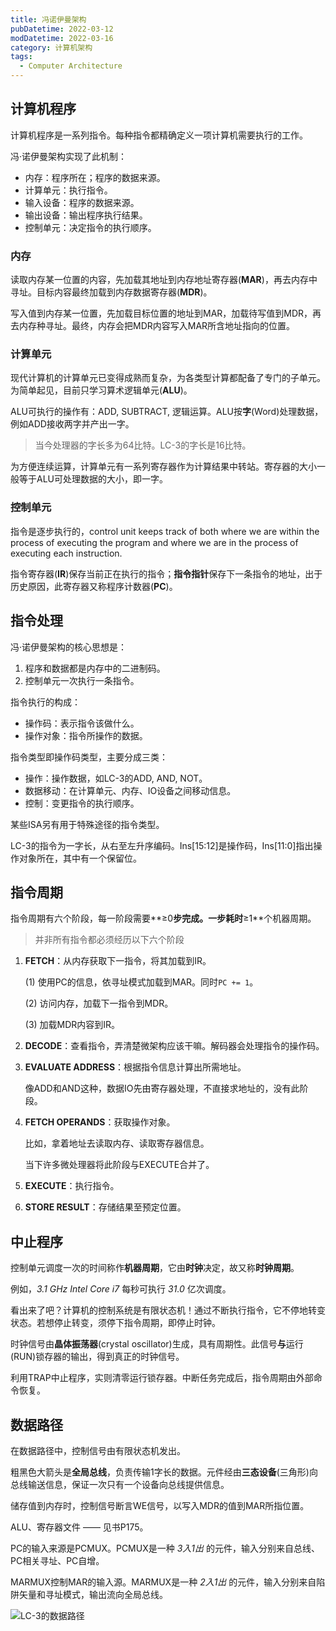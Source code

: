 ```yaml
---
title: 冯诺伊曼架构
pubDatetime: 2022-03-12
modDatetime: 2022-03-16
category: 计算机架构
tags:
  - Computer Architecture
---
```


## 计算机程序

计算机程序是一系列指令。每种指令都精确定义一项计算机需要执行的工作。

冯·诺伊曼架构实现了此机制：

- 内存：程序所在；程序的数据来源。
- 计算单元：执行指令。
- 输入设备：程序的数据来源。
- 输出设备：输出程序执行结果。
- 控制单元：决定指令的执行顺序。

### 内存

读取内存某一位置的内容，先加载其地址到内存地址寄存器(**MAR**)，再去内存中寻址。目标内容最终加载到内存数据寄存器(**MDR**)。

写入值到内存某一位置，先加载目标位置的地址到MAR，加载待写值到MDR，再去内存种寻址。最终，内存会把MDR内容写入MAR所含地址指向的位置。

### 计算单元

现代计算机的计算单元已变得成熟而复杂，为各类型计算都配备了专门的子单元。为简单起见，目前只学习算术逻辑单元(**ALU**)。

ALU可执行的操作有：ADD, SUBTRACT, 逻辑运算。ALU按**字**(Word)处理数据，例如ADD接收两字并产出一字。

> 当今处理器的字长多为64比特。LC-3的字长是16比特。

为方便连续运算，计算单元有一系列寄存器作为计算结果中转站。寄存器的大小一般等于ALU可处理数据的大小，即一字。

### 控制单元

指令是逐步执行的，control unit keeps track of both where we are within the process of executing the program and where we are in the process of executing each instruction.

指令寄存器(**IR**)保存当前正在执行的指令；**指令指针**保存下一条指令的地址，出于历史原因，此寄存器又称程序计数器(**PC**)。

## 指令处理

冯·诺伊曼架构的核心思想是：

1. 程序和数据都是内存中的二进制码。
2. 控制单元一次执行一条指令。

指令执行的构成：

- 操作码：表示指令该做什么。
- 操作对象：指令所操作的数据。

指令类型即操作码类型，主要分成三类：

- 操作：操作数据，如LC-3的ADD, AND, NOT。
- 数据移动：在计算单元、内存、IO设备之间移动信息。
- 控制：变更指令的执行顺序。

某些ISA另有用于特殊途径的指令类型。

LC-3的指令为一字长，从右至左升序编码。Ins[15:12]是操作码，Ins[11:0]指出操作对象所在，其中有一个保留位。

## 指令周期

指令周期有六个阶段，每一阶段需要**≥0**步完成。一步耗时**≥1**个机器周期。

> 并非所有指令都必须经历以下六个阶段

1. **FETCH**：从内存获取下一指令，将其加载到IR。

   (1) 使用PC的信息，依寻址模式加载到MAR。同时`PC += 1`。

   (2) 访问内存，加载下一指令到MDR。

   (3) 加载MDR内容到IR。

2. **DECODE**：查看指令，弄清楚微架构应该干嘛。解码器会处理指令的操作码。

3. **EVALUATE ADDRESS**：根据指令信息计算出所需地址。

   像ADD和AND这种，数据IO先由寄存器处理，不直接求地址的，没有此阶段。

4. **FETCH OPERANDS**：获取操作对象。

   比如，拿着地址去读取内存、读取寄存器信息。

   当下许多微处理器将此阶段与EXECUTE合并了。

5. **EXECUTE**：执行指令。

6. **STORE RESULT**：存储结果至预定位置。

## 中止程序

控制单元调度一次的时间称作**机器周期**，它由**时钟**决定，故又称**时钟周期**。

例如，_3.1 GHz Intel Core i7_ 每秒可执行 _31.0_ 亿次调度。

看出来了吧？计算机的控制系统是有限状态机！通过不断执行指令，它不停地转变状态。若想停止转变，须停下指令周期，即停止时钟。

时钟信号由**晶体振荡器**(crystal oscillator)生成，具有周期性。此信号**与**运行(RUN)锁存器的输出，得到真正的时钟信号。

利用TRAP中止程序，实则清零运行锁存器。中断任务完成后，指令周期由外部命令恢复。

## 数据路径

在数据路径中，控制信号由有限状态机发出。

粗黑色大箭头是**全局总线**，负责传输1字长的数据。元件经由**三态设备**(三角形)向总线输送信息，保证一次只有一个设备向总线提供信息。

储存值到内存时，控制信号断言WE信号，以写入MDR的值到MAR所指位置。

ALU、寄存器文件 —— 见书P175。

PC的输入来源是PCMUX。PCMUX是一种 _3入1出_ 的元件，输入分别来自总线、PC相关寻址、PC自增。

MARMUX控制MAR的输入源。MARMUX是一种 _2入1出_ 的元件，输入分别来自陷阱矢量和寻址模式，输出流向全局总线。

<img
    src="/LC-3_data_path.png"
    alt="LC-3的数据路径"
    align="middle"
/>
